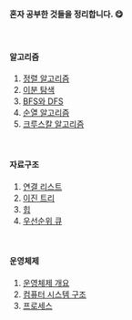 #### 혼자 공부한 것들을 정리합니다. 😋
<br/>

#### 알고리즘

1. [정렬 알고리즘](https://github.com/kong0527/Self-Study-TIL/blob/master/%EC%A0%95%EB%A0%AC%20%EC%95%8C%EA%B3%A0%EB%A6%AC%EC%A6%98.md)
2. [이분 탐색](https://github.com/kong0527/Self-Study-TIL/blob/master/%EC%9D%B4%EB%B6%84%20%ED%83%90%EC%83%89.md)
3. [BFS와 DFS](https://github.com/kong0527/Self-Study-TIL/blob/master/%EC%95%8C%EA%B3%A0%EB%A6%AC%EC%A6%98/BFS%EC%99%80%20DFS.md)
4. [순열 알고리즘](https://github.com/kong0527/Self-Study-TIL/blob/master/%EC%95%8C%EA%B3%A0%EB%A6%AC%EC%A6%98/%EC%88%9C%EC%97%B4%20%EC%95%8C%EA%B3%A0%EB%A6%AC%EC%A6%98.md)
5. [크루스칼 알고리즘](https://github.com/kong0527/Self-Study-TIL/blob/master/%EC%95%8C%EA%B3%A0%EB%A6%AC%EC%A6%98/%ED%81%AC%EB%A3%A8%EC%8A%A4%EC%B9%BC%20%EC%95%8C%EA%B3%A0%EB%A6%AC%EC%A6%98.md)

<br/>

#### 자료구조

1. [연결 리스트](https://github.com/kong0527/Self-Study-TIL/blob/master/%EC%9D%B4%EC%A7%84%20%ED%8A%B8%EB%A6%AC.md)
2. [이진 트리](https://github.com/kong0527/Self-Study-TIL/blob/master/%EC%9D%B4%EC%A7%84%20%ED%8A%B8%EB%A6%AC.md)
3. [힙](https://github.com/kong0527/Self-Study-TIL/blob/master/%ED%9E%99.md)
4. [우선순위 큐](https://github.com/kong0527/Self-Study-TIL/blob/master/%EC%9E%90%EB%A3%8C%EA%B5%AC%EC%A1%B0/%EC%9A%B0%EC%84%A0%EC%88%9C%EC%9C%84%20%ED%81%90.md)

<br/>

#### 운영체제

1. [운영체제 개요](https://github.com/kong0527/Self-Study-TIL/blob/master/%EC%9A%B4%EC%98%81%EC%B2%B4%EC%A0%9C/%EC%9A%B4%EC%98%81%EC%B2%B4%EC%A0%9C%20%EA%B0%9C%EC%9A%94.md)
2. [컴퓨터 시스템 구조](https://github.com/kong0527/Self-Study-TIL/blob/master/%EC%9A%B4%EC%98%81%EC%B2%B4%EC%A0%9C/%EC%BB%B4%ED%93%A8%ED%84%B0%20%EC%8B%9C%EC%8A%A4%ED%85%9C%20%EA%B5%AC%EC%A1%B0.md)
3. [프로세스](https://github.com/kong0527/Self-Study-TIL/blob/master/%EC%9A%B4%EC%98%81%EC%B2%B4%EC%A0%9C/%ED%94%84%EB%A1%9C%EC%84%B8%EC%8A%A4.md)
